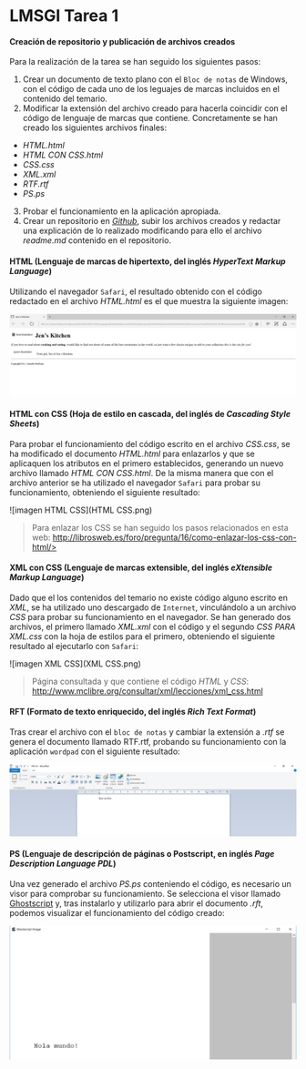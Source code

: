 # LMSGI Tarea 1
#### Creación de repositorio y publicación de archivos creados
Para la realización de la tarea se han seguido los siguientes pasos:
1. Crear un documento de texto plano con el `Bloc de notas` de Windows, con el código de cada uno de los leguajes de marcas incluidos en el contenido del temario.
2. Modificar la extensión del archivo creado para hacerla coincidir con el código de lenguaje de marcas que contiene. Concretamente se han creado los siguientes archivos finales:
 * _HTML.html_
 * _HTML CON CSS.html_
 * _CSS.css_
 * _XML.xml_
 * _RTF.rtf_
 * _PS.ps_
3. Probar el funcionamiento en la aplicación apropiada.
4. Crear un repositorio en [_Github_](www.github.com), subir los archivos creados y redactar una explicación de lo realizado modificando para ello el archivo _readme.md_ contenido en el repositorio.

#### HTML (Lenguaje de marcas de hipertexto, del inglés _HyperText Markup Language_)

Utilizando el navegador `Safari`, el resultado obtenido con el código redactado en el archivo _HTML.html_ es el que muestra la siguiente imagen:

![imagen HTML](HTML.png)
#### HTML con CSS (Hoja de estilo en cascada, del inglés de _Cascading Style Sheets_)

Para probar el funcionamiento del código escrito en el archivo _CSS.css_, se ha modificado el documento _HTML.html_ para enlazarlos y que se aplicaquen los atributos en el primero establecidos, generando un nuevo archivo llamado _HTML CON CSS.html_. De la misma manera que con el archivo anterior se ha utilizado el navegador `Safari` para probar su funcionamiento, obteniendo el siguiente resultado:

![imagen HTML CSS](HTML CSS.png)

>Para enlazar los CSS se han seguido los pasos relacionados en esta web: http://librosweb.es/foro/pregunta/16/como-enlazar-los-css-con-html/>

#### XML con CSS (Lenguaje de marcas extensible, del inglés _eXtensible Markup Language_)

Dado que el los contenidos del temario no existe código alguno escrito en _XML_, se ha utilizado uno descargado de `Internet`, vinculándolo a un archivo _CSS_ para probar su funcionamiento en el navegador. Se han generado dos archivos, el primero llamado _XML.xml_ con el código y el segundo _CSS PARA XML.css_ con la hoja de estilos para el primero, obteniendo el siguiente resultado al ejecutarlo con `Safari`:

![imagen XML CSS](XML CSS.png)

>Página consultada y que contiene el código _HTML_ y _CSS_: http://www.mclibre.org/consultar/xml/lecciones/xml_css.html

#### RFT (Formato de texto enriquecido, del inglés _Rich Text Format_) 

Tras crear el archivo con el `bloc de notas` y cambiar la extensión a _.rtf_ se genera el documento llamado RTF.rtf, probando su funcionamiento con la aplicación `wordpad` con el siguiente resultado:

![imagen RTF](RTF.png)

#### PS (Lenguaje de descripción de páginas o Postscript, en inglés _Page Description Language PDL_)

Una vez generado el archivo _PS.ps_ conteniendo el código, es necesario un visor para comprobar su funcionamiento. Se selecciona el visor llamado [Ghostscript](http://www.ghostscript.com/) y, tras instalarlo y utilizarlo para abrir el documento _.rft_, podemos visualizar el funcionamiento del código creado:

![imagen PS](PS.png)


